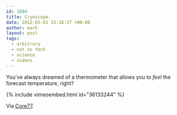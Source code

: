 ```yaml
---
id: 1604
title: Cryoscope.
date: 2012-03-01 15:18:27 +00:00
author: mark
layout: post
tags:
  - arbitrary
  - not so tech
  - science
  - videos
---
```

You've always dreamed of a thermometer that allows you to _feel_ the forecast temperature, right?

{% include vimeoembed.html id="36133244" %}

Via [Core77](http://www.core77.com/blog/object_culture/a_thermometer_that_communicates_via_touch_21707.asp).
